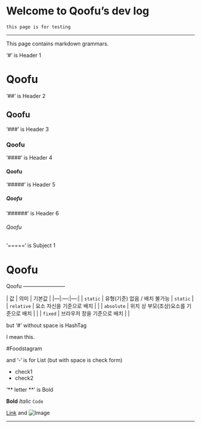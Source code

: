 # Welcome to Qoofu’s dev log
`this page is for testing`

---
This page contains markdown grammars.

‘#’ is Header 1

# Qoofu
‘##’ is Header 2

## Qoofu

‘###’ is Header 3

### Qoofu

‘####’ is Header 4

#### Qoofu

‘#####’ is Header 5

##### Qoofu

‘######’ is Header 6 

###### Qoofu

‘=====‘ is Subject 1

Qoofu
=======

Qoofu
————————

[logo]: http://www.gstatic.com/webp/gallery/2.jpg 


| 값 | 의미 | 기본값 |
|—|:—:|—:|
| `static` | 유형(기준) 없음 / 배치 불가능 | `static` |
| `relative` | 요소 자신을 기준으로 배치 |  |
| `absolute` | 위치 상 부모(조상)요소를 기준으로 배치 |  |
| `fixed` | 브라우저 창을 기준으로 배치 |  |

but ‘#’ without space is HashTag

I mean this.

#Foodstagram

and ‘-‘ is for List
(but with space is check form)
- check1
- check2

‘** letter **’ is Bold

**Bold**
_Italic_
`Code`

[Link](url) and ![Image](src)









---
